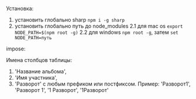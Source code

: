 Установка:

1. установить глобально sharp `npm i -g sharp`
2. установить глобально путь до node_modules
2.1 для mac os `export NODE_PATH=$(npm root -g)` 
2.2 для windows `npm root -g`, затем `set NODE_PATH=путь`

impose:

Имена столбцов таблицы:
1. 'Название альбома',
2. 'Имя участника',
3. 'Разворот' с любым префиком или постфиксом. Пример: 'Разворот1', 'Разворот 1', '1 Разворот', '1Разворот'
